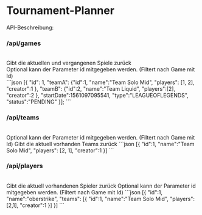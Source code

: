 # Tournament-Planner
API-Beschreibung:

<h3>/api/games</h3> <br>
Gibt die aktuellen und vergangenen Spiele zurück<br>
Optional kann der Parameter id mitgegeben werden. (Filtert nach Game mit Id) <br>
```json
[{
  "id": 1,
  "teamA":
     {"id":1,
     "name":"Team Solo Mid",
     "players":
        [1,
        2],
     "creator":1
     },
  "teamB":
      {"id":2,
      "name":"Team Liquid",
      "players":[2],
      "creator":2
      },
   "startDate":1561097095541,
   "type":"LEAGUEOFLEGENDS",
   "status":"PENDING"
}];
```
<h3>/api/teams</h3> <br>
Optional kann der Parameter id mitgegeben werden. (Filtert nach Game mit Id)
Gibt die aktuell vorhanden Teams zurück
```json
[{
  "id":1,
  "name":"Team Solo Mid",
  "players":
     [2,
      1],
  "creator":1
}]
```

<h3>/api/players</h3> <br>
Gibt die aktuell vorhandenen Spieler zurück 
Optional kann der Parameter id mitgegeben werden. (Filtert nach Game mit Id)
```json
[{
  "id":1,
  "name":"oberstrike",
  "teams":
    [{
    "id":1,
    "name":"Team Solo Mid",
    "players":[2,1],
    "creator":1
    }]
}]
```

